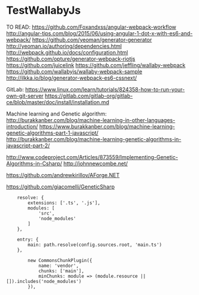 # TestWallabyJs

TO READ:
https://github.com/Foxandxss/angular-webpack-workflow
http://angular-tips.com/blog/2015/06/using-angular-1-dot-x-with-es6-and-webpack/
https://github.com/yeoman/generator-generator
http://yeoman.io/authoring/dependencies.html
http://webpack.github.io/docs/configuration.html
https://github.com/opture/generator-webpack-riotjs
https://github.com/juicelink
https://github.com/jeffling/wallaby-webpack
https://github.com/wallabyjs/wallaby-webpack-sample
http://ilkka.io/blog/generator-webpack-es6-cssnext/


GitLab:
https://www.linux.com/learn/tutorials/824358-how-to-run-your-own-git-server
https://gitlab.com/gitlab-org/gitlab-ce/blob/master/doc/install/installation.md


Machine learning and Genetic algorithm:
http://burakkanber.com/blog/machine-learning-in-other-languages-introduction/
https://www.burakkanber.com/blog/machine-learning-genetic-algorithms-part-1-javascript/
http://burakkanber.com/blog/machine-learning-genetic-algorithms-in-javascript-part-2/

http://www.codeproject.com/Articles/873559/Implementing-Genetic-Algorithms-in-Csharp/
http://johnnewcombe.net/

https://github.com/andrewkirillov/AForge.NET

https://github.com/giacomelli/GeneticSharp


        resolve: {
            extensions: ['.ts', '.js'],
            modules: [
                'src',
                'node_modules'
            ]
        },

        entry: {
            main: path.resolve(config.sources.root, 'main.ts')
        },
        
            new CommonsChunkPlugin({
                name: 'vendor',
                chunks: ['main'],
                minChunks: module => (module.resource || []).includes('node_modules')
            }),
